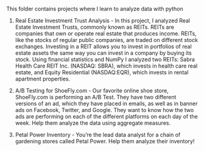 This folder contains projects where I learn to analyze data with python
1) Real Estate Investment Trust Analysis  - 
  In this project, I analyzed Real Estate Investment Trusts, commonly known as REITs. REITs are companies that own or operate real estate that produces           income. REITs, like the stocks of regular public companies, are traded on different stock exchanges. Investing in a REIT allows you to invest in portfolios of   real estate assets the same way you can invest in a company by buying its stock. Using financial statistics and NumPy I analyzed two REITs: Sabra Health Care   REIT Inc. (NASDAQ: SBRA), which invests in health care real estate, and Equity Residential (NASDAQ:EQR), which invests in rental apartment properties.

2) A/B Testing for ShoeFly.com - Our favorite online shoe store, ShoeFly.com is performing an A/B Test. They have two different versions of an ad, which they have placed in emails, as well as in banner ads on Facebook, Twitter, and Google. They want to know how the two ads are performing on each of the different platforms on each day of the week. Help them analyze the data using aggregate measures.

3) Petal Power Inventory - You’re the lead data analyst for a chain of gardening stores called Petal Power. Help them analyze their inventory!
